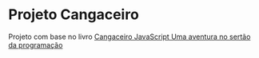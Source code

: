 # Projeto Cangaceiro

Projeto com base no livro [Cangaceiro JavaScript
Uma aventura no sertão da programação](https://www.casadocodigo.com.br/products/livro-cangaceiro-javascript)
